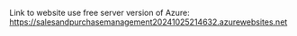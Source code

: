 Link to website use free server version of Azure: https://salesandpurchasemanagement20241025214632.azurewebsites.net

